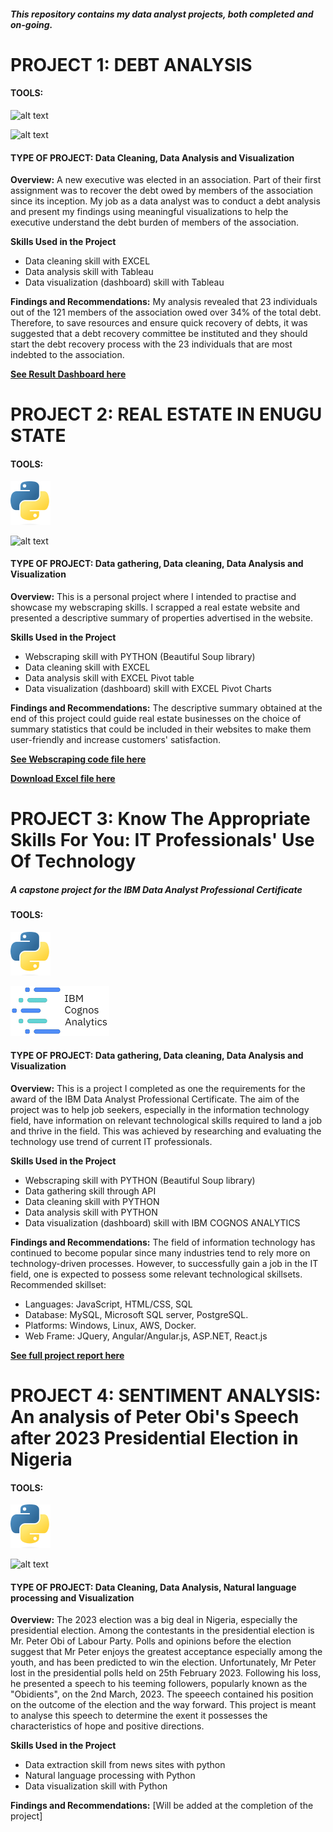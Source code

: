 ##### _This repository contains my data analyst projects, both completed and on-going._

# PROJECT 1: DEBT ANALYSIS
#### TOOLS:   
![alt text](https://github.com/ChimaobiOgbonna/Chimaobi_Portfolio/blob/main/Microsoft_Excel_2013-2019_logo.svg.png?raw=true "EXCEL")

![alt text](https://github.com/ChimaobiOgbonna/Chimaobi_Portfolio/blob/main/Tableau_Software_Logo_Small.png?raw=true "TABLEAU")
#### TYPE OF PROJECT: Data Cleaning, Data Analysis and Visualization

__Overview:__
A new executive was elected in an association. Part of their first assignment was to recover the debt owed by members of the association since its inception.
My job as a data analyst was to conduct a debt analysis and present my findings using meaningful visualizations to help the executive understand the debt burden of members of the association. 

__Skills Used in the Project__
* Data cleaning skill with EXCEL
* Data analysis skill with Tableau
* Data visualization (dashboard) skill with Tableau

**Findings and Recommendations:**
My analysis revealed that 23 individuals out of the 121 members of the association owed over 34% of the total debt. Therefore, to save resources and ensure quick recovery of debts, it was suggested that a debt recovery committee be instituted and they should start the debt recovery process with the 23 individuals that are most indebted to the association. 

[**See Result Dashboard here**](https://public.tableau.com/app/profile/chimaobi7625/viz/BFCDEBTANALYSIS/Dashboard1)



# PROJECT 2: REAL ESTATE IN ENUGU STATE
#### TOOLS:   
![alt text](https://github.com/ChimaobiOgbonna/Chimaobi-Ogbonna-Portfolio/blob/main/Python-logo-notext.svg.png?raw=true "PYTHON")

![alt text](https://github.com/ChimaobiOgbonna/Chimaobi_Portfolio/blob/main/Microsoft_Excel_2013-2019_logo.svg.png?raw=true "EXCEL")



#### TYPE OF PROJECT: Data gathering, Data cleaning, Data Analysis and Visualization

__Overview:__
This is a personal project where I intended to practise and showcase my webscraping skills. I scrapped a real estate website and presented a descriptive summary of properties advertised in the website. 

__Skills Used in the Project__
* Webscraping skill with PYTHON (Beautiful Soup library)
* Data cleaning skill with EXCEL
* Data analysis skill with EXCEL Pivot table
* Data visualization (dashboard) skill with EXCEL Pivot Charts

**Findings and Recommendations:**
The descriptive summary obtained at the end of this project could guide real estate businesses on the choice of summary statistics that could be included in their websites to make them user-friendly and increase customers' satisfaction. 

[**See Webscraping code file here**](https://github.com/ChimaobiOgbonna/Chimaobi-Ogbonna-Portfolio/blob/main/buying_a_house_in_Enugu.ipynb)

[**Download Excel file here**](https://github.com/ChimaobiOgbonna/Chimaobi-Ogbonna-Portfolio/blob/main/Enugu_Real_estate_data.xlsx?raw=true)


# PROJECT 3: Know The Appropriate Skills For You: IT Professionals' Use Of Technology
##### *A capstone project for the IBM Data Analyst Professional Certificate* 

#### TOOLS:   
![alt text](https://github.com/ChimaobiOgbonna/Chimaobi-Ogbonna-Portfolio/blob/main/Python-logo-notext.svg.png?raw=true "PYTHON")

![alt text](https://github.com/ChimaobiOgbonna/Chimaobi-Ogbonna-Portfolio/blob/main/ibm-cognos-analytics%20edit.png?raw=true "COGNOS ANALYTICS")


#### TYPE OF PROJECT: Data gathering, Data cleaning, Data Analysis and Visualization

__Overview:__
This is a project I completed as one the requirements for the award of the IBM Data Analyst Professional Certificate. The aim of the project was to help job seekers, especially in the information technology field, have information on relevant technological skills required to land a job and thrive in the field. This was achieved by researching and evaluating the technology use trend of current IT professionals. 

__Skills Used in the Project__
* Webscraping skill with PYTHON (Beautiful Soup library)
* Data gathering skill through API
* Data cleaning skill with PYTHON
* Data analysis skill with PYTHON
* Data visualization (dashboard) skill with IBM COGNOS ANALYTICS

**Findings and Recommendations:**
The field of information technology has continued to become popular since many industries tend to rely more on technology-driven processes. However, to successfully gain a job in the IT field, one is expected to possess some relevant technological skillsets.
Recommended skillset:
* Languages: JavaScript, HTML/CSS, SQL
* Database: MySQL, Microsoft SQL server, PostgreSQL.
* Platforms: Windows, Linux, AWS, Docker.
* Web Frame: JQuery, Angular/Angular.js, ASP.NET, React.js

[**See full project report here**](https://github.com/ChimaobiOgbonna/Chimaobi-Ogbonna-Portfolio/blob/main/capstone-story-template.pdf)


# PROJECT 4: SENTIMENT ANALYSIS: An analysis of Peter Obi's Speech after 2023 Presidential Election in Nigeria
#### TOOLS:   
![alt text](https://github.com/ChimaobiOgbonna/Chimaobi-Ogbonna-Portfolio/blob/main/Python-logo-notext.svg.png?raw=true "PYTHON")

![alt text](https://github.com/ChimaobiOgbonna/Chimaobi_Portfolio/blob/main/Tableau_Software_Logo_Small.png?raw=true "TABLEAU")
#### TYPE OF PROJECT: Data Cleaning, Data Analysis, Natural language processing and Visualization

__Overview:__
The 2023 election was a big deal in Nigeria, especially the presidential election. Among the contestants in the presidential election is Mr. Peter Obi of Labour Party. Polls and opinions before the election suggest that Mr Peter enjoys the greatest acceptance especially among the youth, and has been predicted to win the election. Unfortunately, Mr Peter lost in the presidential polls held on 25th February 2023. Following his loss, he presented a speech to his teeming followers, popularly known as the "Obidients", on the 2nd March, 2023. The speeech contained his position on the outcome of the election and the way forward.
This project is meant to analyse this speech to determine the exent it possesses the characteristics of hope and positive directions.

__Skills Used in the Project__
* Data extraction skill from news sites with python
* Natural language processing with Python
* Data visualization skill with Python 

**Findings and Recommendations:**
[Will be added at the completion of the project]



